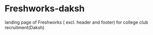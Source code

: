 # Freshworks-daksh
landing page of Freshworks ( excl. header and footer) for college club recruitment(Daksh)

